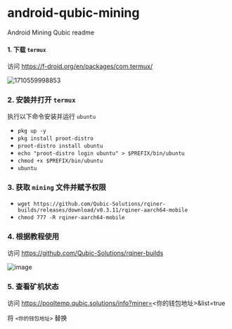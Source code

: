# android-qubic-mining
Android Mining Qubic readme


#### 1. 下载 `termux`
访问 https://f-droid.org/en/packages/com.termux/

![1710559998853](https://github.com/wannaQac/android-qubic-mining/assets/46772692/e4fc5c15-b3e6-4609-b277-d6a0012eace3)


### 2. 安装并打开 `termux`
执行以下命令安装并运行 `ubuntu`
* `pkg up -y`
* `pkg install proot-distro`
* `proot-distro install ubuntu`
* `echo "proot-distro login ubuntu" > $PREFIX/bin/ubuntu`
* `chmod +x $PREFIX/bin/ubuntu`
* `ubuntu`

### 3. 获取 `mining` 文件并赋予权限
* `wget https://github.com/Qubic-Solutions/rqiner-builds/releases/download/v0.3.11/rqiner-aarch64-mobile`
* `chmod 777 -R rqiner-aarch64-mobile`

### 4. 根据教程使用
访问 https://github.com/Qubic-Solutions/rqiner-builds

![image](https://github.com/wannaQac/android-qubic-mining/assets/46772692/cb585bce-7407-4bf2-ba8b-41d4e2266d2c)


### 5. 查看矿机状态
访问 https://pooltemp.qubic.solutions/info?miner=<你的钱包地址>&list=true

将 `<你的钱包地址>` 替换
